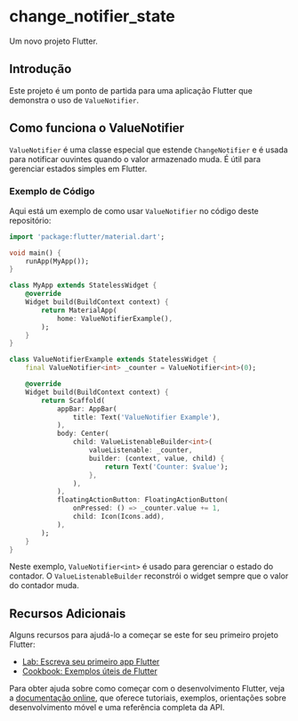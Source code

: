 # change_notifier_state

Um novo projeto Flutter.

## Introdução

Este projeto é um ponto de partida para uma aplicação Flutter que demonstra o uso de `ValueNotifier`.

## Como funciona o ValueNotifier

`ValueNotifier` é uma classe especial que estende `ChangeNotifier` e é usada para notificar ouvintes quando o valor armazenado muda. É útil para gerenciar estados simples em Flutter.

### Exemplo de Código

Aqui está um exemplo de como usar `ValueNotifier` no código deste repositório:

```dart
import 'package:flutter/material.dart';

void main() {
    runApp(MyApp());
}

class MyApp extends StatelessWidget {
    @override
    Widget build(BuildContext context) {
        return MaterialApp(
            home: ValueNotifierExample(),
        );
    }
}

class ValueNotifierExample extends StatelessWidget {
    final ValueNotifier<int> _counter = ValueNotifier<int>(0);

    @override
    Widget build(BuildContext context) {
        return Scaffold(
            appBar: AppBar(
                title: Text('ValueNotifier Example'),
            ),
            body: Center(
                child: ValueListenableBuilder<int>(
                    valueListenable: _counter,
                    builder: (context, value, child) {
                        return Text('Counter: $value');
                    },
                ),
            ),
            floatingActionButton: FloatingActionButton(
                onPressed: () => _counter.value += 1,
                child: Icon(Icons.add),
            ),
        );
    }
}
```

Neste exemplo, `ValueNotifier<int>` é usado para gerenciar o estado do contador. O `ValueListenableBuilder` reconstrói o widget sempre que o valor do contador muda.

## Recursos Adicionais

Alguns recursos para ajudá-lo a começar se este for seu primeiro projeto Flutter:

- [Lab: Escreva seu primeiro app Flutter](https://docs.flutter.dev/get-started/codelab)
- [Cookbook: Exemplos úteis de Flutter](https://docs.flutter.dev/cookbook)

Para obter ajuda sobre como começar com o desenvolvimento Flutter, veja a
[documentação online](https://docs.flutter.dev/), que oferece tutoriais,
exemplos, orientações sobre desenvolvimento móvel e uma referência completa da API.
